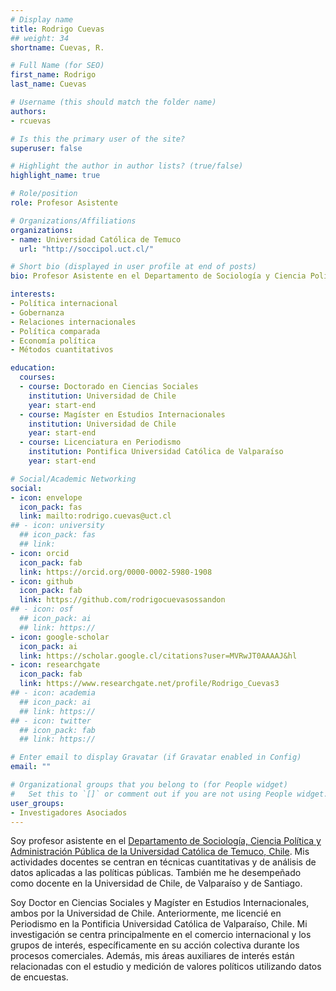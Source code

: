 ```yaml
---
# Display name
title: Rodrigo Cuevas
## weight: 34
shortname: Cuevas, R.

# Full Name (for SEO)
first_name: Rodrigo
last_name: Cuevas

# Username (this should match the folder name)
authors:
- rcuevas

# Is this the primary user of the site?
superuser: false

# Highlight the author in author lists? (true/false)
highlight_name: true

# Role/position
role: Profesor Asistente

# Organizations/Affiliations
organizations:
- name: Universidad Católica de Temuco
  url: "http://soccipol.uct.cl/"

# Short bio (displayed in user profile at end of posts)
bio: Profesor Asistente en el Departamento de Sociología y Ciencia Política en la Universidad Católica de Temuco, Chile. Investigador Asociado en Training Data Lab, Chile.

interests:
- Política internacional
- Gobernanza
- Relaciones internacionales
- Política comparada
- Economía política
- Métodos cuantitativos

education:
  courses:
  - course: Doctorado en Ciencias Sociales
    institution: Universidad de Chile
    year: start-end
  - course: Magíster en Estudios Internacionales
    institution: Universidad de Chile
    year: start-end
  - course: Licenciatura en Periodismo
    institution: Pontifica Universidad Católica de Valparaíso
    year: start-end

# Social/Academic Networking
social:
- icon: envelope
  icon_pack: fas
  link: mailto:rodrigo.cuevas@uct.cl
## - icon: university
  ## icon_pack: fas
  ## link: 
- icon: orcid
  icon_pack: fab
  link: https://orcid.org/0000-0002-5980-1908
- icon: github
  icon_pack: fab
  link: https://github.com/rodrigocuevasossandon
## - icon: osf
  ## icon_pack: ai
  ## link: https://
- icon: google-scholar
  icon_pack: ai
  link: https://scholar.google.cl/citations?user=MVRwJT0AAAAJ&hl
- icon: researchgate
  icon_pack: fab
  link: https://www.researchgate.net/profile/Rodrigo_Cuevas3
## - icon: academia
  ## icon_pack: ai
  ## link: https://
## - icon: twitter
  ## icon_pack: fab
  ## link: https://

# Enter email to display Gravatar (if Gravatar enabled in Config)
email: ""

# Organizational groups that you belong to (for People widget)
#   Set this to `[]` or comment out if you are not using People widget.
user_groups:
- Investigadores Asociados
---
```


Soy profesor asistente en el [Departamento de Sociología, Ciencia Política y Administración Pública de la Universidad Católica de Temuco, Chile](https://soccipol.uct.cl/). Mis actividades docentes se centran en técnicas cuantitativas y de análisis de datos aplicadas a las políticas públicas. También me he desempeñado como docente en la Universidad de Chile, de Valparaíso y de Santiago.

Soy Doctor en Ciencias Sociales y Magíster en Estudios Internacionales, ambos por la Universidad de Chile. Anteriormente, me licencié en Periodismo en la Pontificia Universidad Católica de Valparaíso, Chile. Mi investigación se centra principalmente en el comercio internacional y los grupos de interés, específicamente en su acción colectiva durante los procesos comerciales. Además, mis áreas auxiliares de interés están relacionadas con el estudio y medición de valores políticos utilizando datos de encuestas.